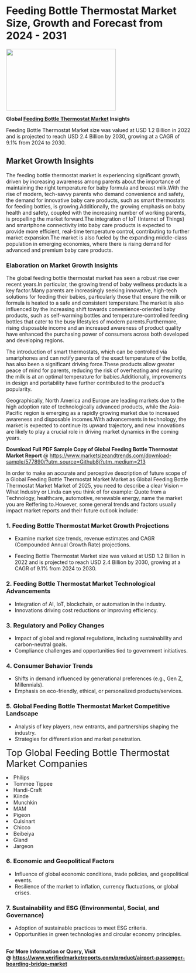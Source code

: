 <H1>Feeding Bottle Thermostat Market Size, Growth and Forecast from 2024 - 2031</H1><img class="aligncenter size-medium wp-image-584254" src="https://thirdeyenews.in/wp-content/uploads/2024/09/Global-Market-Research-300x168.jpeg" alt="" width="300" height="168" /><p><strong>Global&nbsp;<a href="https://www.marketsizeandtrends.com/download-sample/577890/?utm_source=Github8j?utm_medium=213">Feeding Bottle Thermostat Market</a> Insights</strong></p><p>Feeding Bottle Thermostat Market size was valued at USD 1.2 Billion in 2022 and is projected to reach USD 2.4 Billion by 2030, growing at a CAGR of 9.1% from 2024 to 2030.</p><p><h2>Market Growth Insights</h2> <p>The feeding bottle thermostat market is experiencing significant growth, driven by increasing awareness among parents about the importance of maintaining the right temperature for baby formula and breast milk.With the rise of modern, tech-savvy parents who demand convenience and safety, the demand for innovative baby care products, such as smart thermostats for feeding bottles, is growing.Additionally, the growing emphasis on baby health and safety, coupled with the increasing number of working parents, is propelling the market forward.The integration of IoT (Internet of Things) and smartphone connectivity into baby care products is expected to provide more efficient, real-time temperature control, contributing to further market expansion.The market is also fueled by the expanding middle-class population in emerging economies, where there is rising demand for advanced and premium baby care products.</p> <h3>Elaboration on Market Growth Insights</h3> <p>The global feeding bottle thermostat market has seen a robust rise over recent years.In particular, the growing trend of baby wellness products is a key factor.Many parents are increasingly seeking innovative, high-tech solutions for feeding their babies, particularly those that ensure the milk or formula is heated to a safe and consistent temperature.The market is also influenced by the increasing shift towards convenience-oriented baby products, such as self-warming bottles and temperature-controlled feeding bottles that cater to the busy lifestyles of modern parents.Furthermore, rising disposable income and an increased awareness of product quality have enhanced the purchasing power of consumers across both developed and developing regions.</p> <p>The introduction of smart thermostats, which can be controlled via smartphones and can notify parents of the exact temperature of the bottle, has also been a significant driving force.These products allow greater peace of mind for parents, reducing the risk of overheating and ensuring the milk is at an optimal temperature for babies.Additionally, improvements in design and portability have further contributed to the product's popularity.</p> <p>Geographically, North America and Europe are leading markets due to the high adoption rate of technologically advanced products, while the Asia-Pacific region is emerging as a rapidly growing market due to increased awareness and disposable incomes.With advancements in technology, the market is expected to continue its upward trajectory, and new innovations are likely to play a crucial role in driving market dynamics in the coming years.</p> <p><span class=""><strong>Download Full PDF Sample Copy of Global Feeding Bottle Thermostat Market Report</strong> @ <a href="https://www.marketsizeandtrends.com/download-sample/577890/?utm_source=Github8j?utm_medium=213" target="_blank">https://www.marketsizeandtrends.com/download-sample/577890/?utm_source=Github8j?utm_medium=213</a></span></p><p>In order to make an accurate and perceptive description of future scope of a Global&nbsp;Feeding Bottle Thermostat Market Market as Global&nbsp;Feeding Bottle Thermostat Market Market of 2025, you need to describe a clear Vision &ndash; What Industry or Linda can you think of for example: Quote from a Technology, healthcare, automotive, renewable energy, name the market you are Reffering to.However, some general trends and factors usually impact market reports and their future outlook include:</p><h3>1.&nbsp;<strong>Feeding Bottle Thermostat Market Growth Projections</strong></h3><ul><li>Examine market size trends, revenue estimates and CAGR (Compounded Annual Growth Rate) projections.</li><li><p>Feeding Bottle Thermostat Market size was valued at USD 1.2 Billion in 2022 and is projected to reach USD 2.4 Billion by 2030, growing at a CAGR of 9.1% from 2024 to 2030.</p></li></ul><h3>2.&nbsp;<strong>Feeding Bottle Thermostat Market Technological Advancements</strong></h3><ul><li>Integration of AI, IoT, blockchain, or automation in the industry.</li><li>Innovations driving cost reductions or improving efficiency.</li></ul><h3>3.&nbsp;<strong>Regulatory and Policy Changes</strong></h3><ul><li>Impact of global and regional regulations, including sustainability and carbon-neutral goals.</li><li>Compliance challenges and opportunities tied to government initiatives.</li></ul><h3>4.&nbsp;<strong>Consumer Behavior Trends</strong></h3><ul><li>Shifts in demand influenced by generational preferences (e.g., Gen Z, Millennials).</li><li>Emphasis on eco-friendly, ethical, or personalized products/services.</li></ul><h3>5.&nbsp;<strong>Global Feeding Bottle Thermostat Market Competitive Landscape</strong></h3><ul><li>Analysis of key players, new entrants, and partnerships shaping the industry.</li><li>Strategies for differentiation and market penetration.</li></ul><p data-pm-slice="1 1 []"><span style="color: inherit; font-family: inherit; font-size: 25px;">Top Global Feeding Bottle Thermostat Market Companies</span></p><div class="" data-test-id=""><p><li>Philips</li><li> Tommee Tippee</li><li> Handi-Craft</li><li> Kiinde</li><li> Munchkin</li><li> MAM</li><li> Pigeon</li><li> Cuisinart</li><li> Chicco</li><li> Beibeiya</li><li> Gland</li><li> Jargeon</li></p></div><h3>6.&nbsp;<strong>Economic and Geopolitical Factors</strong></h3><ul><li>Influence of global economic conditions, trade policies, and geopolitical events.</li><li>Resilience of the market to inflation, currency fluctuations, or global crises.</li></ul><h3>7.&nbsp;<strong>Sustainability and ESG (Environmental, Social, and Governance)</strong></h3><ul><li>Adoption of sustainable practices to meet ESG criteria.</li><li>Opportunities in green technologies and circular economy principles.</li></ul><h2><strong style="font-size: 14px;">For More Information or Query, Visit @&nbsp;</strong><a style="background-color: #ffffff; font-size: 14px;" href="https://www.marketsizeandtrends.com/report/feeding-bottle-thermostat-market/" target="_blank">https://www.verifiedmarketreports.com/product/airport-passenger-boarding-bridge-market</a></h2>